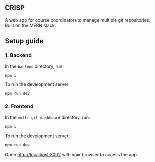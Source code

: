 ## CRISP

A web app for course coordinators to manage multiple git repositories.  
Built on the MERN stack.

## Setup guide

### 1. Backend

In the `backend` directory, run:

```bash
npm i
```

To run the development server:

```bash
npm run dev
```

### 2. Frontend

In the `multi-git-dashboard` directory, run:

```bash
npm i
```

To run the development server:

```bash
npm run dev
```

Open [http://localhost:3002](http://localhost:3000) with your browser to access the app.
